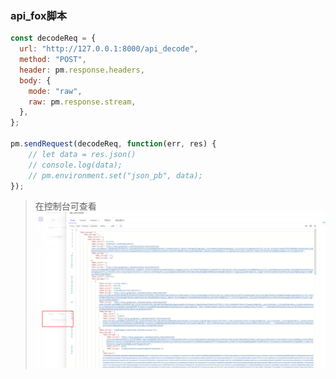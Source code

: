 

### api_fox脚本
```js
const decodeReq = {
  url: "http://127.0.0.1:8000/api_decode",
  method: "POST",
  header: pm.response.headers,
  body: {
    mode: "raw",
    raw: pm.response.stream,
  },
};

pm.sendRequest(decodeReq, function(err, res) {
    // let data = res.json()
    // console.log(data);
    // pm.environment.set("json_pb", data);
});
```


> 在控制台可查看
![效果展示](docs/show.png)